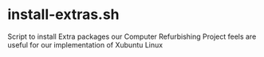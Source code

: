 # install-extras.sh
Script to install Extra packages our Computer Refurbishing Project feels are useful for our implementation of Xubuntu Linux
